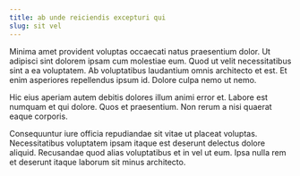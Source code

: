 ```yaml
---
title: ab unde reiciendis excepturi qui
slug: sit vel
---
```


Minima amet provident voluptas occaecati natus praesentium dolor. Ut adipisci sint dolorem ipsam cum molestiae eum. Quod ut velit necessitatibus sint a ea voluptatem. Ab voluptatibus laudantium omnis architecto et est. Et enim asperiores repellendus ipsum id. Dolore culpa nemo ut nemo.

Hic eius aperiam autem debitis dolores illum animi error et. Labore est numquam et qui dolore. Quos et praesentium. Non rerum a nisi quaerat eaque corporis.

Consequuntur iure officia repudiandae sit vitae ut placeat voluptas. Necessitatibus voluptatem ipsam itaque est deserunt delectus dolore aliquid. Recusandae quod alias voluptatibus et in vel ut eum. Ipsa nulla rem et deserunt itaque laborum sit minus architecto.
